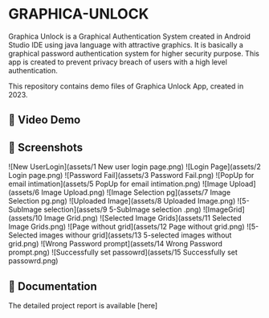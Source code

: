 # GRAPHICA-UNLOCK
Graphica Unlock is a Graphical Authentication System created in Android Studio IDE using java language with attractive graphics. It is basically a graphical password authentication system for higher security purpose. This app is created to prevent privacy breach of users with a high level authentication.

This repository contains demo files of Graphica Unlock App, created in 2023. 

## 🎥 Video Demo  

## 📸 Screenshots 
![New UserLogin](assets/1 New user login page.png)
![Login Page](assets/2 Login page.png)
![Password Fail](assets/3 Password Fail.png)
![PopUp for email intimation](assets/5 PopUp for email intimation.png)
![Image Upload](assets/6 Image Upload.png)
![Image Selection pg](assets/7 Image Selection pg.png)
![Uploaded Image](assets/8 Uploaded Image.png)
![5-SubImage selection](assets/9 5-SubImage selection .png)
![ImageGrid](assets/10 Image Grid.png)
![Selected Image Grids](assets/11 Selected Image Grids.png)
![Page without grid](assets/12 Page without grid.png)
![5-Selected images withour grid](assets/13 5-selected images without grid.png)
![Wrong Password prompt](assets/14 Wrong Password prompt.png)
![Successfully set passowrd](assets/15 Successfully set passowrd.png)

## 📄 Documentation 
The detailed project report is available [here]

